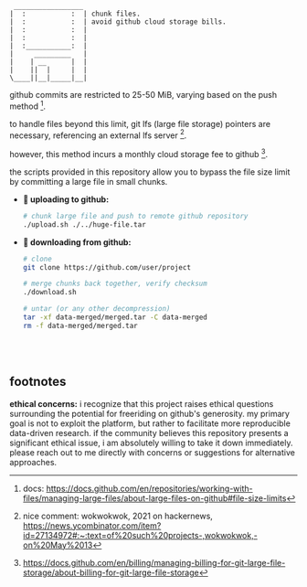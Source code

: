 ```
 _________________
|  :           :  | chunk files.
|  :           :  | avoid github cloud storage bills.
|  :           :  | 
|  :           :  | 
|  :___________:  | 
|     _________   | 
|    | __      |  |
|    ||  |     |  |
\____||__|_____|__|
```

github commits are restricted to 25-50 MiB, varying based on the push method [^1].

to handle files beyond this limit, git lfs (large file storage) pointers are necessary, referencing an external lfs server [^2].

however, this method incurs a monthly cloud storage fee to github [^3].

the scripts provided in this repository allow you to bypass the file size limit by committing a large file in small chunks.

- **🔺 uploading to github:**
  
  ```bash
  # chunk large file and push to remote github repository
  ./upload.sh ./../huge-file.tar
  ```

- **🔻 downloading from github:**

  ```bash
  # clone
  git clone https://github.com/user/project
  
  # merge chunks back together, verify checksum
  ./download.sh
  
  # untar (or any other decompression)
  tar -xf data-merged/merged.tar -C data-merged
  rm -f data-merged/merged.tar
  ```
 
<br><br>

## footnotes

**ethical concerns:** i recognize that this project raises ethical questions surrounding the potential for freeriding on github's generosity. my primary goal is not to exploit the platform, but rather to facilitate more reproducible data-driven research. if the community believes this repository presents a significant ethical issue, i am absolutely willing to take it down immediately. please reach out to me directly with concerns or suggestions for alternative approaches.

[^1]: docs: https://docs.github.com/en/repositories/working-with-files/managing-large-files/about-large-files-on-github#file-size-limits
[^2]: nice comment: wokwokwok, 2021 on hackernews, https://news.ycombinator.com/item?id=27134972#:~:text=of%20such%20projects-,wokwokwok,-on%20May%2013
[^3]: https://docs.github.com/en/billing/managing-billing-for-git-large-file-storage/about-billing-for-git-large-file-storage
